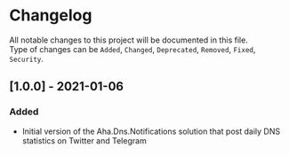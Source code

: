 # Changelog

All notable changes to this project will be documented in this file.  
Type of changes can be `Added`, `Changed`, `Deprecated`, `Removed`, `Fixed`, `Security`.

## [1.0.0] - 2021-01-06

### Added

- Initial version of the Aha.Dns.Notifications solution that post daily DNS statistics on Twitter and Telegram
